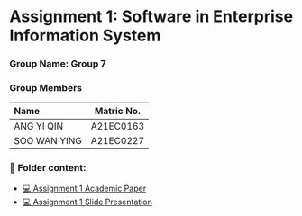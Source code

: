 # Assignment 1: Software in Enterprise Information System
### Group Name: Group 7
### Group Members

| Name                                     | Matric No. |
| :---------------------------------------- | :-------------: |
| ANG YI QIN            |A21EC0163      |
| SOO WAN YING              |A21EC0227      |

### 📂 Folder content:
* [💻 Assignment 1 Academic Paper](https://github.com/mikhaiIy/Academic-Paper-EIS-2024/blob/main/group%207/Academic%20Paper%20EIS%20Group%207.pdf)
* [💻 Assignment 1  Slide Presentation](https://github.com/mikhaiIy/Academic-Paper-EIS-2024/blob/main/group%207/Slide%20Presentation%20EIS%20Group%207.pdf)
